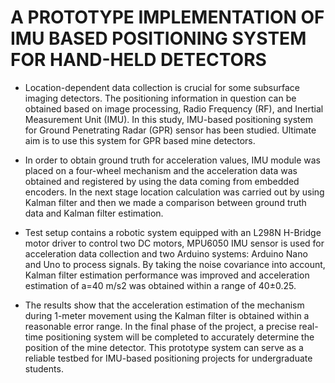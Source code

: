 # A PROTOTYPE IMPLEMENTATION OF IMU BASED POSITIONING SYSTEM FOR HAND-HELD DETECTORS

* Location-dependent data collection is crucial for some subsurface imaging detectors. The positioning information in question can be obtained based on image processing, Radio Frequency (RF), and Inertial Measurement Unit (IMU). In this study, IMU-based positioning system for Ground Penetrating Radar (GPR) sensor has been studied. Ultimate aim is to use this system for GPR based mine detectors.

* In order to obtain ground truth for acceleration values, IMU module was placed on a four-wheel mechanism and the acceleration data was obtained and registered by using the data coming from embedded encoders. In the next stage location calculation was carried out by using Kalman filter and then we made a comparison between ground truth data and Kalman filter estimation.
 
* Test setup contains a robotic system equipped with an L298N H-Bridge motor driver to control two DC motors,  MPU6050 IMU sensor is used for acceleration data collection and two Arduino systems: Arduino Nano and Uno to process signals. By taking the noise covariance into account, Kalman filter estimation performance was improved and acceleration estimation of  a=40 m/s2 was obtained within a range of  40±0.25.
 
* The results show that the acceleration estimation of the mechanism during 1-meter movement using the Kalman filter is obtained within a reasonable error range. In the final phase of the project, a precise real-time positioning system will be completed to accurately determine the position of the mine detector. This prototype system can serve as a reliable testbed for IMU-based positioning projects for undergraduate students.
